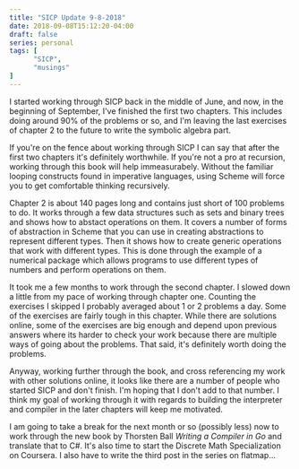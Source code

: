 ```yaml
---
title: "SICP Update 9-8-2018"
date: 2018-09-08T15:12:20-04:00
draft: false
series: personal
tags: [
      "SICP",
      "musings"
]      
---
```


I started working through SICP back in the middle of June, and now, in
the beginning of September, I've finished the first two chapters.
This includes doing around 90% of the problems or so, and I'm leaving
the last exercises of chapter 2 to the future to write the symbolic
algebra part.

If you're on the fence about working through SICP I can say that after
the first two chapters it's definitely worthwhile.  If you're not a
pro at recursion, working through this book will help immeasurabely.
Without the familiar looping constructs found in imperative languages,
using Scheme will force you to get comfortable thinking recursively.

Chapter 2 is about 140 pages long and contains just short of 100
problems to do.  It works through a few data structures such as sets
and binary trees and shows how to abstact operations on them.  It
covers a number of forms of abstraction in Scheme that you can use in
creating abstractions to represent different types.  Then it shows how
to create generic operations that work with different types.  This is
done through the example of a numerical package which allows programs
to use different types of numbers and perform operations on them.

It took me a few months to work through the second chapter.  I slowed
down a little from my pace of working through chapter one.  Counting
the exercises I skipped I probably averaged about 1 or 2 problems a
day.  Some of the exercises are fairly tough in this chapter.  While
there are solutions online, some of the exercises are big enough and
depend upon previous answers where its harder to check your work
because there are multiple ways of going about the problems.  That
said, it's definitely worth doing the problems.

Anyway, working further through the book, and cross referencing my
work with other solutions online, it looks like there are a number of
people who started SICP and don't finish.  I'm hoping that I don't add
to that number.  I think my goal of working through it with regards to
building the interpreter and compiler in the later chapters will keep
me motivated.

I am going to take a break for the next month or so (possibly less)
now to work through the new book by Thorsten Ball *Writing a Compiler
in Go* and translate that to C#.  It's also time to start the Discrete
Math Specialization on Coursera.  I also have to write the third post
in the series on flatmap...

